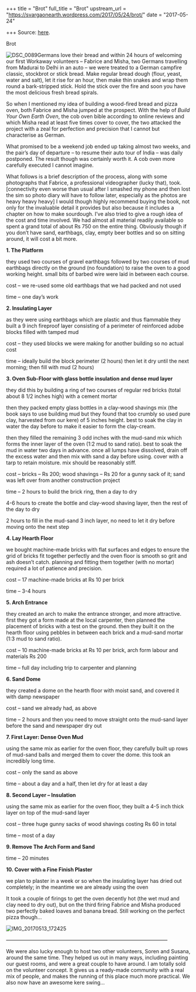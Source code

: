 +++
title = "Brot"
full_title = "Brot"
upstream_url = "https://svargaonearth.wordpress.com/2017/05/24/brot/"
date = "2017-05-24"

+++
Source: [here](https://svargaonearth.wordpress.com/2017/05/24/brot/).

Brot

![DSC_0089](https://svargaonearth.files.wordpress.com/2017/05/dsc_0089.jpg?w=656)Germans love their bread and within 24 hours of welcoming our first Workaway volunteers – Fabrice and Misha, two Germans travelling from Madurai to Delhi in an auto – we were treated to a German campfire classic, stockbrot or stick bread. Make regular bread dough (flour, yeast, water and salt), let it rise for an hour, then make thin snakes and wrap them round a bark-stripped stick. Hold the stick over the fire and soon you have the most delicious fresh bread spirals.

So when I mentioned my idea of building a wood-fired bread and pizza oven, both Fabrice and Misha jumped at the prospect. With the help of *Build Your Own Earth Oven*, the cob oven bible according to online reviews and which Misha read at least five times cover to cover, the two attacked the project with a zeal for perfection and precision that I cannot but characterise as German.

What promised to be a weekend job ended up taking almost two weeks, and the pair’s day of departure – to resume their auto tour of India – was daily postponed. The result though was certainly worth it. A cob oven more carefully executed I cannot imagine.

What follows is a brief description of the process, along with some photographs that Fabrice, a professional videographer (lucky that), took. \[connectivity even worse than usual after I smashed my phone and then lost the sim so photo diary will have to follow later, especially as the photos are heavy heavy heavy\] I would though highly recommend buying the book, not only for the invaluable detail it provides but also because it includes a chapter on how to make sourdough. I’ve also tried to give a rough idea of the cost and time involved. We had almost all material readily available so spent a grand total of about Rs 750 on the entire thing. Obviously though if you don’t have sand, earthbags, clay, empty beer bottles and so on sitting around, it will cost a bit more.

**1. The Platform**

they used two courses of gravel earthbags followed by two courses of mud earthbags directly on the ground (no foundation) to raise the oven to a good working height. small bits of barbed wire were laid in between each course.

cost – we re-used some old earthbags that we had packed and not used

time – one day’s work

**2. Insulating Layer**

as they were using earthbags which are plastic and thus flammable they built a 9 inch fireproof layer consisting of a perimeter of reinforced adobe blocks filled with tamped mud

cost – they used blocks we were making for another building so no actual cost

time – ideally build the block perimeter (2 hours) then let it dry until the next morning; then fill with mud (2 hours)

**3. Oven Sub-Floor with glass bottle insulation and dense mud layer**

they did this by building a ring of two courses of regular red bricks (total about 8 1/2 inches high) with a cement mortar

then they packed empty glass bottles in a clay-wood shavings mix (the book says to use building mud but they found that too crumbly so used pure clay, harvested from our kere) of 5 inches height. best to soak the clay in water the day before to make it easier to form the clay-cream.

then they filled the remaining 3 odd inches with the mud-sand mix which forms the inner layer of the oven (1:2 mud to sand ratio). best to soak the mud in water two days in advance. once all lumps have dissolved, drain off the excess water and then mix with sand a day before using. cover with a tarp to retain moisture. mix should be reasonably stiff.

cost – bricks – Rs 200; wood shavings – Rs 20 for a gunny sack of it; sand was left over from another construction project

time – 2 hours to build the brick ring, then a day to dry

4-6 hours to create the bottle and clay-wood shaving layer, then the rest of the day to dry

2 hours to fill in the mud-sand 3 inch layer, no need to let it dry before moving onto the next step

**4. Lay Hearth Floor**

we bought machine-made bricks with flat surfaces and edges to ensure the grid of bricks fit together perfectly and the oven floor is smooth so grit and ash doesn’t catch. planning and fitting them together (with no mortar) required a lot of patience and precision.

cost – 17 machine-made bricks at Rs 10 per brick

time – 3-4 hours

**5. Arch Entrance**

they created an arch to make the entrance stronger, and more attractive. first they got a form made at the local carpenter, then planned the placement of bricks with a test on the ground. then they built it on the hearth floor using pebbles in between each brick and a mud-sand mortar (1:3 mud to sand ratio).

cost – 10 machine-made bricks at Rs 10 per brick, arch form labour and materials Rs 200

time – full day including trip to carpenter and planning

**6. Sand Dome**

they created a dome on the hearth floor with moist sand, and covered it with damp newspaper

cost – sand we already had, as above

time – 2 hours and then you need to move straight onto the mud-sand layer before the sand and newspaper dry out

**7. First Layer: Dense Oven Mud**

using the same mix as earlier for the oven floor, they carefully built up rows of mud-sand balls and merged them to cover the dome. this took an incredibly long time.

cost – only the sand as above

time – about a day and a half, then let dry for at least a day

**8. Second Layer – Insulation**

using the same mix as earlier for the oven floor, they built a 4-5 inch thick layer on top of the mud-sand layer

cost – three huge gunny sacks of wood shavings costing Rs 60 in total

time – most of a day

**9. Remove The Arch Form and Sand**

time – 20 minutes

**10. Cover with a Fine Finish Plaster**

we plan to plaster in a week or so when the insulating layer has dried out completely; in the meantime we are already using the oven

It took a couple of firings to get the oven decently hot (the wet mud and clay need to dry out), but on the third firing Fabrice and Misha produced two perfectly baked loaves and banana bread. Still working on the perfect pizza though…

![IMG_20170513_172425](https://svargaonearth.files.wordpress.com/2017/05/img_20170513_172425.jpg?w=656)

———————————————————————————————–

We were also lucky enough to host two other volunteers, Soren and Susana, around the same time. They helped us out in many ways, including painting our guest rooms, and were a great couple to have around. I am totally sold on the volunteer concept. It gives us a ready-made community with a real mix of people, and makes the running of this place much more practical. We also now have an awesome kere swing…
